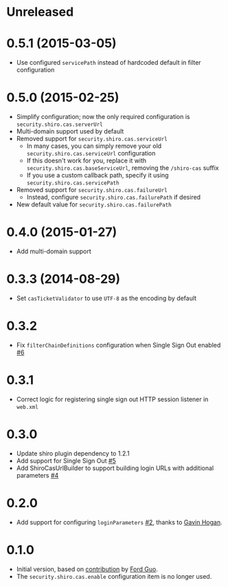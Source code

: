 # Unreleased

# 0.5.1 (2015-03-05)

* Use configured `servicePath` instead of hardcoded default in filter configuration

# 0.5.0 (2015-02-25)

* Simplify configuration; now the only required configuration is `security.shiro.cas.serverUrl`
* Multi-domain support used by default
* Removed support for `security.shiro.cas.serviceUrl`
  * In many cases, you can simply remove your old `security.shiro.cas.serviceUrl` configuration
  * If this doesn't work for you, replace it with `security.shiro.cas.baseServiceUrl`, removing the `/shiro-cas` suffix
  * If you use a custom callback path, specify it using `security.shiro.cas.servicePath`
* Removed support for `security.shiro.cas.failureUrl`
  * Instead, configure `security.shiro.cas.failurePath` if desired
* New default value for `security.shiro.cas.failurePath`

# 0.4.0 (2015-01-27)

* Add multi-domain support

# 0.3.3 (2014-08-29)

* Set `casTicketValidator` to use `UTF-8` as the encoding by default

# 0.3.2

* Fix `filterChainDefinitions` configuration when Single Sign Out enabled [#6](https://github.com/commercehub-oss/grails-shiro-cas/issues/6)

# 0.3.1

* Correct logic for registering single sign out HTTP session listener in `web.xml`

# 0.3.0

* Update shiro plugin dependency to 1.2.1
* Add support for Single Sign Out [#5](https://github.com/commercehub-oss/grails-shiro-cas/issues/5)
* Add ShiroCasUrlBuilder to support building login URLs with additional parameters [#4](https://github.com/commercehub-oss/grails-shiro-cas/issues/4)

# 0.2.0

* Add support for configuring `loginParameters` [#2](https://github.com/commercehub-oss/grails-shiro-cas/issues/2), thanks to [Gavin Hogan](https://github.com/gavinhogan).

# 0.1.0

* Initial version, based on [contribution](https://github.com/pledbrook/grails-shiro/pull/10) by [Ford Guo](https://github.com/fordguo).
* The `security.shiro.cas.enable` configuration item is no longer used.

